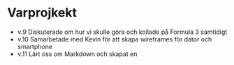 # Varprojkekt
* v.9 Diskuterade om hur vi skulle göra och kollade på Formula 3 samtidigt
* v.10 Samarbetade med Kevin för att skapa wireframes för dator och smartphone
* v.11 Lärt oss om Markdown och skapat en 
